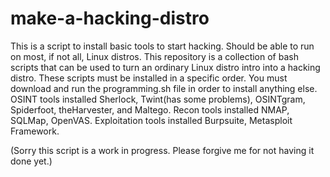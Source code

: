 # make-a-hacking-distro
This is a script to install basic tools to start hacking. Should be able to run on most, if not all, Linux distros. 
This repository is a collection of bash scripts that can be used to turn an ordinary Linux distro intro into a hacking distro.
These scripts must be installed in a specific order. You must download and run the programming.sh file in order to install anything else.
OSINT tools installed Sherlock, Twint(has some problems), OSINTgram, Spiderfoot, theHarvester, and Maltego.
Recon tools installed NMAP, SQLMap, OpenVAS.
Exploitation tools installed Burpsuite, Metasploit Framework.

(Sorry this script is a work in progress. Please forgive me for not having it done yet.)
